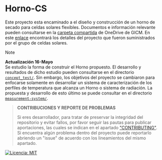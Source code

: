 # Horno-CS
Este proyecto esta encaminado a el diseño y construcción de un horno de secado para celdas solares flexibles. Documentos e información relevante pueden consultarse en la [carpeta compartida][carpeta] de OneDrive de GICM. En este [enlace][docInfo] encontrará los detalles del proyecto que fueron suministrados por el grupo de celdas solares. 

> [!NOTE]
> **Actualización 16-Mayo**  
> Se estudio la forma de construir el Horno propuesto. El desarrollo y resultados de dicho estudio pueden consultarse en el directorio [`concept_test/`](https://github.com/GICM-UdeA/Horno-CS/tree/main/concept-test). Sin embargo, los objetivos del proyecto se cambiaron para enfocarse solamente en desarrollar un sistema de caracterización de los perfiles de temperatura que alcanza un Horno o sistema de radiación. La propuesta y desarrollo de esto último se puede consultar en el directorio [`measurement-system/`](https://github.com/GICM-UdeA/Horno-CS/tree/main/measurement-system).


>**CONTRIBUCIONES Y REPORTE DE PROBLEMAS**
>
> Si eres desarrollador, para tratar de preservar la integridad del repositorio y evitar fallos, por favor seguir las pautas para publicar aportaciones, las cuales se indican en el apartado ["CONTRIBUTING"][contributors]. Si encuentra algún problema dentro del proyecto puede reportarlo abriendo un "issue" de acuerdo con los lineamientos del mismo apartado.

[![Licencia: MIT](https://img.shields.io/badge/License-MIT-yellow.svg)](https://opensource.org/licenses/MIT)


[contributors]: CONTRIBUTING.mb
[docInfo]: https://docs.google.com/document/d/1KgRByXrc8A7OMcjD5w7Hg8IoM0wxuoulxKGeyv_lWE0/edit?usp=sharing
[carpeta]: https://docs.google.com/document/d/1KgRByXrc8A7OMcjD5w7Hg8IoM0wxuoulxKGeyv_lWE0/edit?usp=sharing
